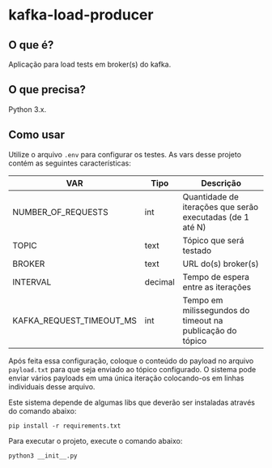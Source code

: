 # kafka-load-producer

## O que é?
Aplicação para load tests em broker(s) do kafka.

## O que precisa?
Python 3.x.

## Como usar
Utilize o arquivo `.env` para configurar os testes. As vars desse projeto contém as seguintes características:

| **VAR**  | Tipo | Descrição | 
| ------------ | ------------ | ------------ |
| NUMBER_OF_REQUESTS | int  | Quantidade de iterações que serão executadas (de 1 até N) |
| TOPIC | text  | Tópico que será testado |
| BROKER | text  | URL do(s) broker(s) |
| INTERVAL | decimal  | Tempo de espera entre as iterações |
| KAFKA_REQUEST_TIMEOUT_MS | int  | Tempo em milissegundos do timeout na publicação do tópico  |

Após feita essa configuração, coloque o conteúdo do payload no arquivo `payload.txt` para que seja enviado ao tópico configurado. O sistema pode enviar vários payloads em uma única iteração colocando-os em linhas individuais desse arquivo.

Este sistema depende de algumas libs que deverão ser instaladas através do comando abaixo:

`pip install -r requirements.txt`

Para executar o projeto, execute o comando abaixo:

`python3 __init__.py`